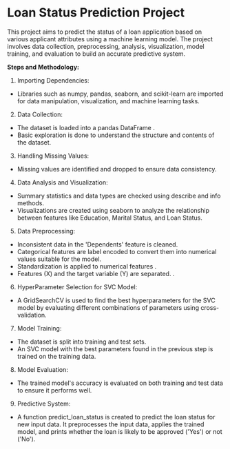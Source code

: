 # **Loan Status Prediction Project**

This project aims to predict the status of a loan application based on various applicant attributes using a machine learning model. The project involves data collection, preprocessing, analysis, visualization, model training, and evaluation to build an accurate predictive system.

**Steps and Methodology:**

1.	Importing Dependencies:
 *	Libraries such as numpy, pandas, seaborn, and scikit-learn are imported for data manipulation, visualization, and machine learning tasks.
2.	Data Collection:
 *	The dataset is loaded into a pandas DataFrame .
 * Basic exploration is done to understand the structure and contents of the dataset.
3.	Handling Missing Values:
 * Missing values are identified and dropped to ensure data consistency.
4.	Data Analysis and Visualization:
 *	Summary statistics and data types are checked using describe and info methods.
 *	Visualizations are created using seaborn to analyze the relationship between features like Education, Marital Status, and Loan Status.
5.	Data Preprocessing:
 *	Inconsistent data in the 'Dependents' feature is cleaned.
 *	Categorical features are label encoded to convert them into numerical values suitable for the model.
 *	Standardization is applied to numerical features .
 *	Features (X) and the target variable (Y) are separated. .
6.	HyperParameter Selection for SVC Model:
 *	A GridSearchCV is used to find the best hyperparameters for the SVC model by evaluating different combinations of parameters using cross-validation.
7.	Model Training:
 *	The dataset is split into training and test sets.
 *	An SVC model with the best parameters found in the previous step is trained on the training data.
8.	Model Evaluation:
 *	The trained model's accuracy is evaluated on both training and test data to ensure it performs well.
9.	Predictive System:
 *	A function predict_loan_status is created to predict the loan status for new input data. It preprocesses the input data, applies the trained model, and prints whether the loan is likely to be approved ('Yes') or not ('No').

